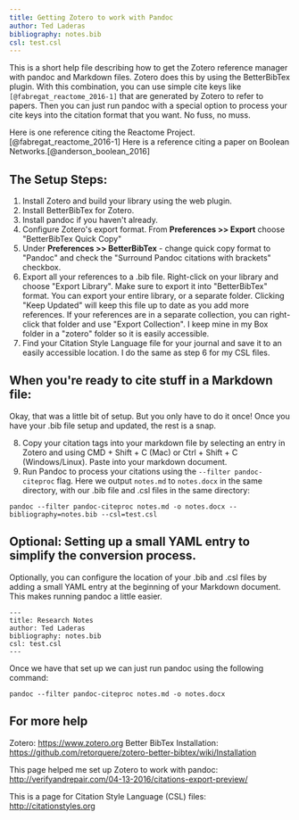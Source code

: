 ```yaml
---
title: Getting Zotero to work with Pandoc
author: Ted Laderas
bibliography: notes.bib
csl: test.csl
---
```


This is a short help file describing how to get the Zotero reference manager with pandoc and Markdown files. Zotero does this by using the BetterBibTex plugin. With this combination, you can use simple cite keys like `[@fabregat_reactome_2016-1]` that are generated by Zotero to refer to papers. Then you can just run pandoc with a special option to process your cite keys into the citation format that you want. No fuss, no muss.

Here is one reference citing the Reactome Project.[@fabregat_reactome_2016-1]
Here is a reference citing a paper on Boolean Networks.[@anderson_boolean_2016]

## The Setup Steps:

1) Install Zotero and build your library using the web plugin.
2) Install BetterBibTex for Zotero.
3) Install pandoc if you haven't already.
4) Configure Zotero's export format. From **Preferences >> Export** choose "BetterBibTex Quick Copy"
5) Under **Preferences >> BetterBibTex** - change quick copy format to "Pandoc" and check the "Surround Pandoc citations with brackets" checkbox.
6) Export all your references to a .bib file. Right-click on your library and choose "Export Library". Make sure to export it into "BetterBibTex" format. You can export your entire library, or a separate folder. Clicking "Keep Updated" will keep this file up to date as you add more references. If your references are in a separate collection, you can right-click that folder and use "Export Collection". I keep mine in my Box folder in a "zotero" folder so it is easily accessible.
7) Find your Citation Style Language file for your journal and save it to an easily accessible location. I do the same as step 6 for my CSL files.

## When you're ready to cite stuff in a Markdown file:

Okay, that was a little bit of setup. But you only have to do it once! Once you have your .bib file setup and updated, the rest is a snap.

8) Copy your citation tags into your markdown file by selecting an entry in Zotero and using CMD + Shift + C (Mac) or Ctrl + Shift + C (Windows/Linux). Paste into your markdown document.
9) Run Pandoc to process your citations using the `--filter pandoc-citeproc` flag. Here we output `notes.md` to `notes.docx` in the same directory, with our .bib file and .csl files in the same directory:

`pandoc --filter pandoc-citeproc notes.md -o notes.docx --bibliography=notes.bib --csl=test.csl`

## Optional: Setting up a small YAML entry to simplify the conversion process.

Optionally, you can configure the location of your .bib and .csl files by adding a small YAML entry at the beginning of your Markdown document. This makes running pandoc a little easier.

```
---
title: Research Notes
author: Ted Laderas
bibliography: notes.bib
csl: test.csl
---
```

Once we have that set up we can just run pandoc using the following command:

```
pandoc --filter pandoc-citeproc notes.md -o notes.docx
```

## For more help

Zotero: https://www.zotero.org
Better BibTex Installation: https://github.com/retorquere/zotero-better-bibtex/wiki/Installation

This page helped me set up Zotero to work with pandoc: http://verifyandrepair.com/04-13-2016/citations-export-preview/

This is a page for Citation Style Language (CSL) files: http://citationstyles.org
